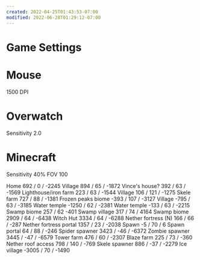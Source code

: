 ```yaml
---
created: 2022-04-25T01:43:53-07:00
modified: 2022-06-28T01:29:12-07:00
---
```


# Game Settings

# Mouse
1500 DPI

# Overwatch
Sensitivity 2.0

# Minecraft
Sensitivity 40%
FOV 100

Home 692 / 0 / -2245
Village 894 / 65 / -1872
Vince's house? 392 / 63 / -1569
Lighthouse/iron farm 223 / 63 / -1544
Village 106 / 121 / -1275
Skele farm 727 / 88 / -1381
Frozen peaks biome -393 / 107 / -3127
Village -795 / 63 / -3185
Water temple -1250 / 62 / -2381
Water temple -133 / 63 / -2215
Swamp biome 257 / 62 -401
Swamp village 317 / 74 / 4164
Swamp biome 2909 / 64 / -6438
Witch Hut 3334 / 64 / -6288
Nether fortress (N) 166 / 66 / -287
Nether fortress portal 1357 / 23 / -2038
Spawn -5 / 70 /  6
Spawn portal 64 / 88 / -246
Spider spawner 3423 / -46 / -6372
Zombie spawner 3445 / -47 / -6579
Tower farm 476 / 60 / -2307
Blaze farm 225 / 73 / -360
Nether roof access 798 / 140 / -769
Skele spawner 886 / -37 / -2279
Ice village -3005 / 70 / -1490

